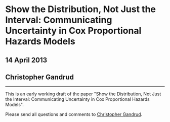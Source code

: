 # Show the Distribution, Not Just the Interval: Communicating Uncertainty in Cox Proportional Hazards Models

## 14 April 2013

## Christopher Gandrud

---

This is an early working draft of the paper "Show the Distribution, Not Just the Interval: Communicating Uncertainty in Cox Proportional Hazards Models".

Please send all questions and comments to [Christopher Gandrud](http://christophergandrud.blogspot.com/).